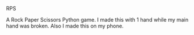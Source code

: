 RPS

A Rock Paper Scissors Python game. 
I made this with 1 hand while my main hand was broken.
Also I made this on my phone.
